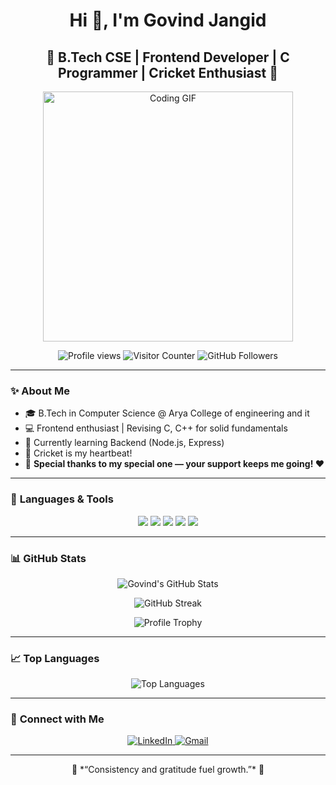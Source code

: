 <h1 align="center">Hi 👋, I'm Govind Jangid</h1>
<h2 align="center">🚀 B.Tech CSE | Frontend Developer | C Programmer | Cricket Enthusiast 🏏</h2>

<p align="center">
  <img src="https://media.giphy.com/media/qgQUggAC3Pfv687qPC/giphy.gif" width="400" alt="Coding GIF"/>
</p>

<p align="center">
  <img src="https://komarev.com/ghpvc/?username=govindjangid&label=Profile%20views&color=0e75b6&style=flat" alt="Profile views" />
  <img src="https://count.getloli.com/get/@govindjangid?theme=moebooru" alt="Visitor Counter" />
  <img src="https://img.shields.io/github/followers/govindjangid?label=Followers&style=social" alt="GitHub Followers" />
</p>

---

### ✨ **About Me**

- 🎓 B.Tech in Computer Science @ Arya College of engineering and it 
- 💻 Frontend enthusiast | Revising C, C++ for solid fundamentals  
- 🌱 Currently learning Backend (Node.js, Express)  
- 🏏 Cricket is my heartbeat!  
- 💖 **Special thanks to my special one — your support keeps me going! ❤️**

---

### 🚀 **Languages & Tools**

<p align="center">
  <img src="https://img.shields.io/badge/C-00599C?style=for-the-badge&logo=c&logoColor=white"/>
  <img src="https://img.shields.io/badge/C++-00599C?style=for-the-badge&logo=c%2B%2B&logoColor=white"/>
  <img src="https://img.shields.io/badge/HTML5-E34F26?style=for-the-badge&logo=html5&logoColor=white"/>
  <img src="https://img.shields.io/badge/CSS3-1572B6?style=for-the-badge&logo=css3&logoColor=white"/>
  <img src="https://img.shields.io/badge/JavaScript-F7DF1E?style=for-the-badge&logo=javascript&logoColor=black"/>
</p>

---

### 📊 **GitHub Stats**

<p align="center">
  <img src="https://github-readme-stats.vercel.app/api?username=govindjangid&show_icons=true&theme=tokyonight" alt="Govind's GitHub Stats" />
</p>

<p align="center">
  <img src="https://github-readme-streak-stats.herokuapp.com/?user=govindjangid&theme=tokyonight" alt="GitHub Streak" />
</p>

<p align="center">
  <img src="https://github-profile-trophy.vercel.app/?username=govindjangid&theme=onedark&row=1&column=7" alt="Profile Trophy" />
</p>

---

### 📈 **Top Languages**

<p align="center">
  <img src="https://github-readme-stats.vercel.app/api/top-langs/?username=govindjangid&layout=compact&theme=tokyonight" alt="Top Languages" />
</p>

---

### 💬 **Connect with Me**

<p align="center">
  <a href="https://linkedin.com/in/govindjangid75" target="blank">
    <img src="https://img.shields.io/badge/LinkedIn-blue?style=for-the-badge&logo=linkedin&logoColor=white" alt="LinkedIn"/>
  </a>
  <a href="mailto:govindjangid75@gmail.com" target="blank">
    <img src="https://img.shields.io/badge/Gmail-D14836?style=for-the-badge&logo=gmail&logoColor=white" alt="Gmail"/>
  </a>
</p>

---

<p align="center">
  🌟 *“Consistency and gratitude fuel growth.”* 🌟
</p>
